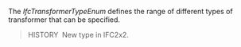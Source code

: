 The _IfcTransformerTypeEnum_ defines the range of different types of transformer that can be specified.

> HISTORY&nbsp; New type in IFC2x2.